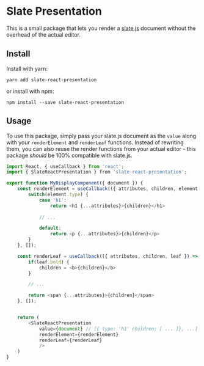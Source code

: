 # Slate Presentation

This is a small package that lets you render a [slate.js](https://github.com/ianstormtaylor/slate) document without the overhead of the actual editor.

## Install
Install with yarn:
```
yarn add slate-react-presentation
```
or install with npm:
```
npm install --save slate-react-presentation
```

## Usage

To use this package, simply pass your slate.js document as the `value` along with your `renderElement` and `renderLeaf` functions. Instead of rewriting them, you can also reuse the render functions from your actual editor - this package *should* be 100% compatible with slate.js.

```js
import React, { useCallback } from 'react';
import { SlateReactPresentation } from 'slate-react-presentation';

export function MyDisplayComponent({ document }) {
    const renderElement = useCallback(({ attributes, children, element }) => {
        switch(element.type) {
            case 'h1':
                return <h1 {...attributes}>{children}</h1>
            
            // ...

            default:
                return <p {...attributes}>{children}</p>
        }
    }, []);

    const renderLeaf = useCallback(({ attributes, children, leaf }) => {
        if(leaf.bold) {
            children = <b>{children}</b>
        }

        // ...

        return <span {...attributes}>{children}</span>
    }, []);


    return (
        <SlateReactPresentation 
            value={document} // [{ type: 'h1' children: [ ... ]}, ...]
            renderElement={renderElement}
            renderLeaf={renderLeaf}
            />
    )
}
```
